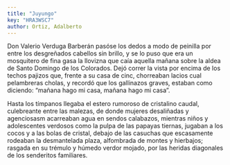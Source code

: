 ```yaml
---
title: "Juyungo"
key: "HRA3WSC7"
author: Ortiz, Adalberto
---
```

<div data-schema-version="8"><p>Don Valerio Verduga Barberán pasóse los dedos a modo de peinilla por entre los desgreñados cabellos sin brillo, y se lo puso que era un mosquitero de fina gasa la llovizna que caía aquella mañana sobre la aldea de Santo Domingo de los Colorados. Dejó correr la vista por encima de los techos pajizos que, frente a su casa de cinc, chorreaban lacios cual pelambreras cholas, y recordó que los gallinazos graves, estaban como diciendo: “mañana hago mi casa, mañana hago mi casa”.</p> <p>Hasta los tímpanos llegaba el estero rumoroso de cristalino caudal, culebreante entre las malezas, de donde mujeres desaliñadas y agenciosasm acarreaban agua en sendos calabazos, mientras niños y adolescentes verdosos como la pulpa de las papayas tiernas, jugaban a los cocos y a las bolas de cristal, debajo de las casuchas que escasamente rodeaban la desmantelada plaza, alfombrada de montes y hierbajos; rasgada en su trémulo y húmedo verdor mojado, por las heridas diagonales de los senderitos familiares.</p> </div>